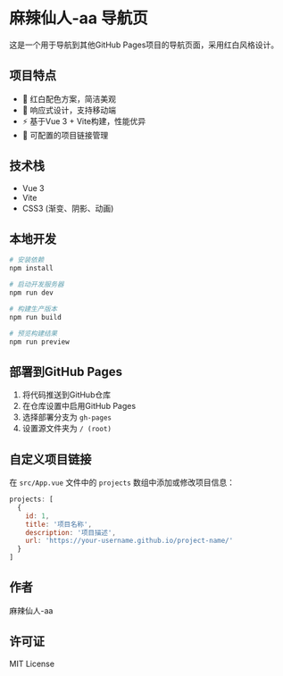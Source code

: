 # 麻辣仙人-aa 导航页

这是一个用于导航到其他GitHub Pages项目的导航页面，采用红白风格设计。

## 项目特点

- 🎨 红白配色方案，简洁美观
- 📱 响应式设计，支持移动端
- ⚡ 基于Vue 3 + Vite构建，性能优异
- 🔗 可配置的项目链接管理

## 技术栈

- Vue 3
- Vite
- CSS3 (渐变、阴影、动画)

## 本地开发

```bash
# 安装依赖
npm install

# 启动开发服务器
npm run dev

# 构建生产版本
npm run build

# 预览构建结果
npm run preview
```

## 部署到GitHub Pages

1. 将代码推送到GitHub仓库
2. 在仓库设置中启用GitHub Pages
3. 选择部署分支为 `gh-pages`
4. 设置源文件夹为 `/ (root)`

## 自定义项目链接

在 `src/App.vue` 文件中的 `projects` 数组中添加或修改项目信息：

```javascript
projects: [
  {
    id: 1,
    title: '项目名称',
    description: '项目描述',
    url: 'https://your-username.github.io/project-name/'
  }
]
```

## 作者

麻辣仙人-aa

## 许可证

MIT License
